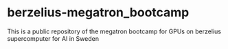 # berzelius-megatron_bootcamp
This is a public repository of the megatron bootcamp for GPUs on berzelius supercomputer for AI in Sweden
